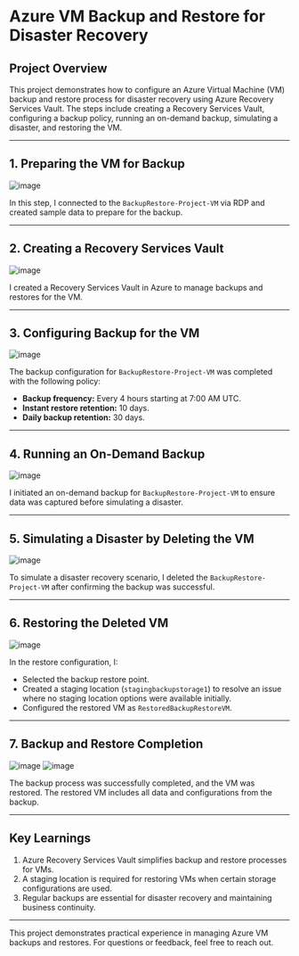 # **Azure VM Backup and Restore for Disaster Recovery**

## **Project Overview**
This project demonstrates how to configure an Azure Virtual Machine (VM) backup and restore process for disaster recovery using Azure Recovery Services Vault. The steps include creating a Recovery Services Vault, configuring a backup policy, running an on-demand backup, simulating a disaster, and restoring the VM.

---

## **1. Preparing the VM for Backup**
![image](https://github.com/user-attachments/assets/5e96d8e7-db6e-4489-a259-f185ee813626)

In this step, I connected to the `BackupRestore-Project-VM` via RDP and created sample data to prepare for the backup.

---

## **2. Creating a Recovery Services Vault**
![image](https://github.com/user-attachments/assets/945bcc6f-2c3d-4a6f-aafb-d9fbfd55a19c)

I created a Recovery Services Vault in Azure to manage backups and restores for the VM.

---

## **3. Configuring Backup for the VM**
![image](https://github.com/user-attachments/assets/780d26ff-0e43-4aea-9462-da1f9ed1e56d)

The backup configuration for `BackupRestore-Project-VM` was completed with the following policy:
- **Backup frequency:** Every 4 hours starting at 7:00 AM UTC.
- **Instant restore retention:** 10 days.
- **Daily backup retention:** 30 days.

---

## **4. Running an On-Demand Backup**
![image](https://github.com/user-attachments/assets/ce9248a2-63c6-4c3f-b0f6-86b070bd2e2d)

I initiated an on-demand backup for `BackupRestore-Project-VM` to ensure data was captured before simulating a disaster.

---

## **5. Simulating a Disaster by Deleting the VM**
![image](https://github.com/user-attachments/assets/cdb743b0-4529-4246-94b7-4231fde4a337)

To simulate a disaster recovery scenario, I deleted the `BackupRestore-Project-VM` after confirming the backup was successful.

---

## **6. Restoring the Deleted VM**
![image](https://github.com/user-attachments/assets/ff3864b8-ef57-4d0a-8f4a-6a5ed2c7e801)

In the restore configuration, I:
- Selected the backup restore point.
- Created a staging location (`stagingbackupstorage1`) to resolve an issue where no staging location options were available initially.
- Configured the restored VM as `RestoredBackupRestoreVM`.

---

## **7. Backup and Restore Completion**
![image](https://github.com/user-attachments/assets/322f58fe-d771-48ac-960e-308f00866a43)
![image](https://github.com/user-attachments/assets/6e41f2fe-485b-4803-89c3-90c2b158844f)

The backup process was successfully completed, and the VM was restored. The restored VM includes all data and configurations from the backup.

---

## **Key Learnings**
1. Azure Recovery Services Vault simplifies backup and restore processes for VMs.
2. A staging location is required for restoring VMs when certain storage configurations are used.
3. Regular backups are essential for disaster recovery and maintaining business continuity.

---

This project demonstrates practical experience in managing Azure VM backups and restores. For questions or feedback, feel free to reach out.
